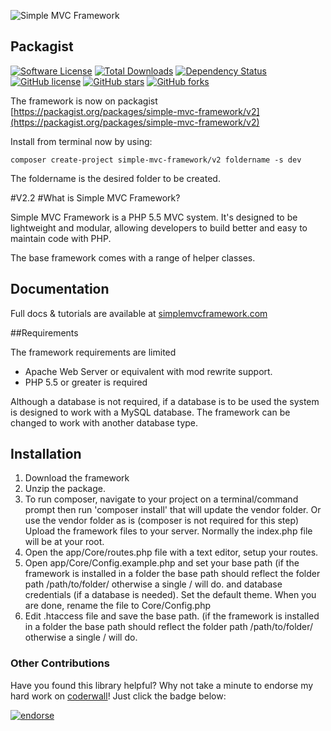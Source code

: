 ![Simple MVC Framework](http://simplemvcframework.com/app/templates/smvc/img/logo.png)

## Packagist

[![Software License](http://img.shields.io/badge/License-BSD--3-brightgreen.svg?style=flat-square)](LICENSE)
[![Total Downloads](https://img.shields.io/packagist/dt/simple-mvc-framework/v2.svg?style=flat-square)](https://packagist.org/packages/simple-mvc-framework/v2)
[![Dependency Status](https://www.versioneye.com/user/projects/554367f738331321e2000005/badge.svg?style=flat)](https://www.versioneye.com/user/projects/554367f738331321e2000005)
[![GitHub license](https://img.shields.io/badge/license-MIT-blue.svg)](https://raw.githubusercontent.com/simple-mvc-framework/v2/master/license.txt)
[![GitHub stars](https://img.shields.io/github/stars/simple-mvc-framework/framework.svg)](https://github.com/simple-mvc-framework/framework/stargazers)
[![GitHub forks](https://img.shields.io/github/forks/simple-mvc-framework/framework.svg)](https://github.com/simple-mvc-framework/framework/network)

The framework is now on packagist [https://packagist.org/packages/simple-mvc-framework/v2](https://packagist.org/packages/simple-mvc-framework/v2)

Install from terminal now by using:

````
composer create-project simple-mvc-framework/v2 foldername -s dev
````

The foldername is the desired folder to be created.

#V2.2
#What is Simple MVC Framework?

Simple MVC Framework is a PHP 5.5 MVC system. It's designed to be lightweight and modular, allowing developers to build better and easy to maintain code with PHP.

The base framework comes with a range of helper classes.

## Documentation

Full docs & tutorials are available at [simplemvcframework.com](http://simplemvcframework.com)

##Requirements

 The framework requirements are limited

 - Apache Web Server or equivalent with mod rewrite support.
 - PHP 5.5 or greater is required

 Although a database is not required, if a database is to be used the system is designed to work with a MySQL database. The framework can be changed to work with another database type.

## Installation

1. Download the framework
2. Unzip the package.
3. To run composer, navigate to your project on a terminal/command prompt then run 'composer install' that will update the vendor folder. Or use the vendor folder as is (composer is not required for this step)
Upload the framework files to your server. Normally the index.php file will be at your root.
4. Open the app/Core/routes.php file with a text editor, setup your routes.
5. Open app/Core/Config.example.php and set your base path (if the framework is installed in a folder the base path should reflect the folder path /path/to/folder/ otherwise a single / will do. and database credentials (if a database is needed). Set the default theme. When you are done, rename the file to Core/Config.php
6. Edit .htaccess file and save the base path. (if the framework is installed in a folder the base path should reflect the folder path /path/to/folder/ otherwise a single / will do.

### Other Contributions
Have you found this library helpful? Why not take a minute to endorse my hard work on [coderwall](https://coderwall.com/daveismynamecom)! Just click the badge below:

[![endorse](https://api.coderwall.com/daveismynamecom/endorsecount.png)](https://coderwall.com/daveismynamecom)
